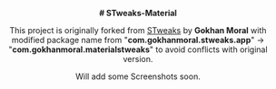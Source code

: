 <p align="center"><b># STweaks-Material</b></p>

<p align="center">This project is originally forked from <a href="https://github.com/gokhanmoral/STweaks">STweaks</a> by 
<b>Gokhan Moral</b> with modified package name from "<b>com.gokhanmoral.stweaks.app</b>" -> "<b>com.gokhanmoral.materialstweaks</b>" to 
avoid conflicts with original version.</p>

<p align="center">Will add some Screenshots soon.</p>
